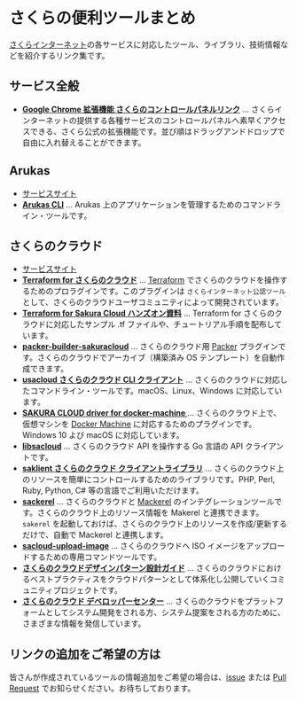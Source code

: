 # さくらの便利ツールまとめ

[さくらインターネット](http://developer.sakura.ad.jp/)の各サービスに対応したツール、ライブラリ、技術情報などを紹介するリンク集です。

## サービス全般

- **[Google Chrome 拡張機能 さくらのコントロールパネルリンク](https://chrome.google.com/webstore/detail/lpjekhokckhcokjklglljenadonhfcdb)** … さくらインターネットの提供する各種サービスのコントロールパネルへ素早くアクセスできる、さくら公式の拡張機能です。並び順はドラッグアンドドロップで自由に入れ替えることができます。

## Arukas

- [サービスサイト](https://arukas.io/)
- **[Arukas CLI](https://github.com/arukasio/cli)** … Arukas 上のアプリケーションを管理するためのコマンドライン・ツールです。

## さくらのクラウド

- [サービスサイト](http://cloud.sakura.ad.jp/) 
- **[Terraform for さくらのクラウド](https://github.com/sacloud/terraform-provider-sakuracloud)** … [Terraform](https://www.terraform.io/)  でさくらのクラウドを操作するためのプロラグインです。このプラグインは `さくらインターネット公認ツール` として、さくらのクラウドユーザコミュニティによって開発されています。
- **[Terraform for Sakura Cloud ハンズオン資料](https://github.com/zembutsu/sakura-terraform)** … Terraform for さくらのクラウドに対応したサンプル .tf ファイルや、チュートリアル手順を配布しています。
- **[packer-builder-sakuracloud]()** … さくらのクラウド用 [Packer](https://www.packer.io/) プラグインです。さくらのクラウドでアーカイブ（構築済み OS テンプレート）を自動作成できます。
- **[usacloud さくらのクラウド CLI クライアント](https://github.com/sacloud/usacloud)** … さくらのクラウドに対応したコマンドライン・ツールです。macOS、Linux、Windows に対応しています。
- **[SAKURA CLOUD driver for docker-machine ](https://github.com/yamamoto-febc/docker-machine-sakuracloud)** … さくらのクラウド上で、仮想マシンを [Docker Machine](https://docs.docker.com/machine/) に対応するためのプラグインです。Windows 10 よび macOS に対応しています。
- **[libsacloud](https://github.com/sacloud/libsacloud)** … さくらのクラウド API を操作する Go 言語の API クライアントです。
- **[saklient さくらのクラウド クライアントライブラリ](http://sakura-internet.github.io/saklient.doc/)** … さくらのクラウド上のリソースを簡単にコントロールするためのライブラリです。PHP, Perl, Ruby, Python, C# 等の言語でご利用いただけます。
- **[sackerel](https://github.com/sacloud/sackerel)** … さくらのクラウドと [Mackerel](https://mackerel.io/ja/) のインテグレーションツールです。さくらのクラウド上のリソース情報を Makerel と連携できます。 `sakerel` を起動しておけば、さくらのクラウド上のリソースを作成/更新するだけで、自動で Mackerel と連携します。
- **[sacloud-upload-image](https://github.com/yamamoto-febc/sacloud-upload-image)** … さくらのクラウドへ ISO イメージをアップロードするための専用コマンドツールです。
- **[さくらのクラウドデザインパターン設計ガイド](http://cdp.sacloud.jp/)** … さくらのクラウドにおけるベストプラクティスをクラウドパターンとして体系化し公開していくコミュニティプロジェクトです。
- **[さくらのクラウド デベロッパーセンター](http://developer.sakura.ad.jp/)** … さくらのクラウドをプラットフォームとしてシステム開発をされる方、システム提案をされる方のために、さまざまな情報を発信しています。

## リンクの追加をご希望の方は

皆さんが作成されているツールの情報追加をご希望の場合は、[issue](https://github.com/sakura-internet/tools/issues) または [Pull Request](https://github.com/sakura-internet/tools/pulls) でお知らせください。お待ちしております。

